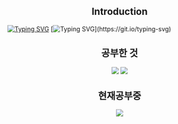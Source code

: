 <h2 align="center"> Introduction</h2>

[![Typing SVG](https://readme-typing-svg.demolab.com?font=Fira+Code&pause=1000&random=false&width=435&lines=HI+!+My+name+is+Seohyeon)](https://git.io/typing-svg) 
[![Typing SVG](https://readme-typing-svg.demolab.com?font=Fira+Code&pause=1000&random=false&width=435&lines=I+am+studying+c%2B%2B+!!)](https://git.io/typing-svg)





<h2 align="center" >공부한 것</h2>
<div align="center">
<img src="https://img.shields.io/badge/Python-CC6699?style=plastic&logo=Python&logoColor=AAAAAA"/> <img src="https://img.shields.io/badge/C-A8B9CC?style=plastic&logo=Python&logoColor=000000"/>  
</div>
<h2 align="center" >현재공부중</h2>
<div align="center">
<img src="https://img.shields.io/badge/C++-00599C?style=plastic&logo=Python&logoColor=239DFF"/>
</div>



